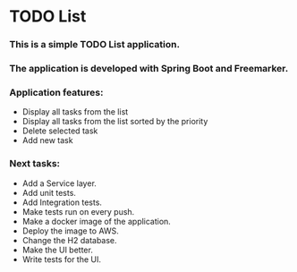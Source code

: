 # TODO List
### This is a simple TODO List application.  
### The application is developed with Spring Boot and Freemarker.
### Application features:
- Display all tasks from the list
- Display all tasks from the list sorted by the priority
- Delete selected task
- Add new task  

### Next tasks:
- Add a Service layer.
- Add unit tests.
- Add Integration tests.
- Make tests run on every push.
- Make a docker image of the application.
- Deploy the image to AWS.
- Change the H2 database.
- Make the UI better.
- Write tests for the UI.
